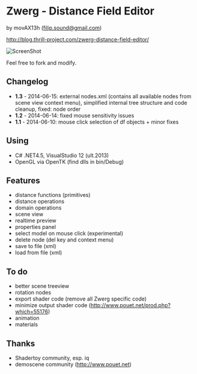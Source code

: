 # Zwerg - Distance Field Editor

by movAX13h (filip.sound@gmail.com)

http://blog.thrill-project.com/zwerg-distance-field-editor/

![ScreenShot](http://blog.thrill-project.com/wp-content/uploads/2014/10/screenshot.png)

Feel free to fork and modify.

## Changelog

- **1.3** - 2014-06-15: external nodes.xml (contains all available nodes from scene view context menu), simplified internal tree structure and code cleanup, fixed: node order
- **1.2** - 2014-06-14: fixed mouse sensitivity issues
- **1.1** - 2014-06-10: mouse click selection of df objects + minor fixes

## Using
- C# .NET4.5, VisualStudio 12 (ult.2013)
- OpenGL via OpenTK (find dlls in bin/Debug)

## Features
- distance functions (primitives)
- distance operations
- domain operations
- scene view
- realtime preview
- properties panel
- select model on mouse click (experimental)
- delete node (del key and context menu)
- save to file (xml)
- load from file (xml)

## To do
- better scene treeview
- rotation nodes
- export shader code (remove all Zwerg specific code)
- minimize output shader code (http://www.pouet.net/prod.php?which=55176)
- animation
- materials

## Thanks
- Shadertoy community, esp. iq
- demoscene community (http://www.pouet.net)
